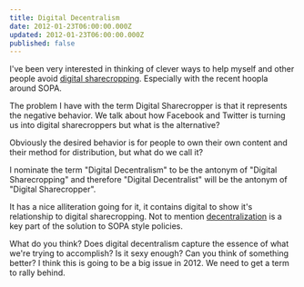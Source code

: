 ```yaml
---
title: Digital Decentralism
date: 2012-01-23T06:00:00.000Z
updated: 2012-01-23T06:00:00.000Z
published: false
---
```


I've been very interested in thinking of clever ways to help myself and other people avoid [digital sharecropping](http://www.roughtype.com/archives/2011/08/digital_sharecr.php). Especially with the recent hoopla around SOPA.

The problem I have with the term Digital Sharecropper is that it represents the negative behavior.  We talk about how Facebook and Twitter is turning us into digital sharecroppers but what is the alternative?

Obviously the desired behavior is for people to own their own content and their method for distribution, but what do we call it?

I nominate the term "Digital Decentralism" to be the antonym of "Digital Sharecropping" and therefore "Digital Decentralist" will be the antonym of "Digital Sharecropper".

It has a nice alliteration going for it, it contains digital to show it's relationship to digital sharecropping.  Not to mention [decentralization](http://scripting.com/stories/2012/01/17/sopasOtherMessageDecentral.html) is a key part of the solution to SOPA style policies.

What do you think? Does digital decentralism capture the essence of what we're trying to accomplish? Is it sexy enough?  Can you think of something better?  I think this is going to be a big issue in 2012.  We need to get a term to rally behind.

